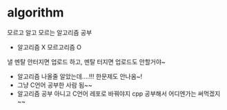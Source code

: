 # algorithm
모르고 알고 모르는 알고리즘 공부
- 알고리즘 X 모르고리즘 O


낼 멘탈 안터지면 업로드 하고, 멘탈 터지면 업로드도 안할거야~
- 알고리즘 나올줄 알았는데....!!! 한문제도 안나옴~!
- 그냥 C언어 공부한 사람 됨~~
- 알고리즘 공부 아니고 C언어 레포로 바꿔야지 cpp 공부해서 어디엔가는 써먹겠지~~

